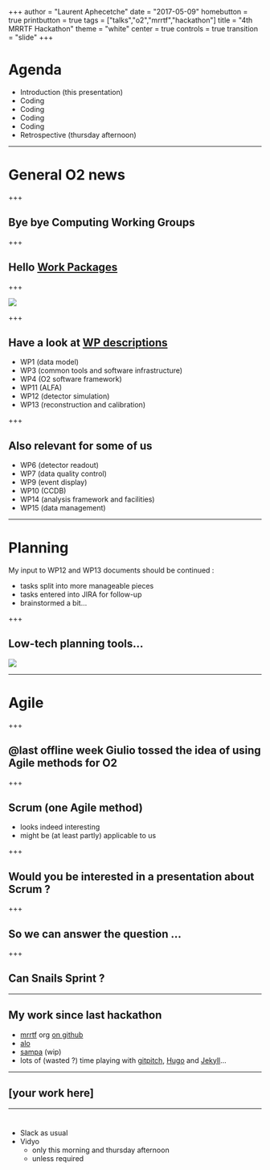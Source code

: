 +++
author = "Laurent Aphecetche"
date = "2017-05-09"
homebutton = true
printbutton = true
tags = ["talks","o2","mrrtf","hackathon"]
title = "4th MRRTF Hackathon"
theme = "white"
center = true
controls = true
transition = "slide"
+++

# Agenda

- Introduction (this presentation)
- Coding
- Coding
- Coding
- Coding
- Retrospective (thursday afternoon)

---

# General O2 news

+++

## Bye bye Computing Working Groups

+++

## Hello [Work Packages](https://docs.google.com/document/d/1D2U1xr1QNEaRiP3nezYcsrfti0cnBuDmjtHH_BRWFI4)

+++

![](/talk/2017-05-09-mrrtf-hackathon/O2-WPs-v3.5.png)

+++

## Have a look at [WP descriptions](https://docs.google.com/document/d/1D2U1xr1QNEaRiP3nezYcsrfti0cnBuDmjtHH_BRWFI4)
- WP1 (data model) 
- WP3 (common tools and software infrastructure)
- WP4 (O2 software framework)
- WP11 (ALFA)
- WP12 (detector simulation) 
- WP13 (reconstruction and calibration)

+++

## Also relevant for some of us

- WP6 (detector readout)
- WP7 (data quality control)
- WP9 (event display)
- WP10 (CCDB)
- WP14 (analysis framework and facilities)
- WP15 (data management)

---

# Planning

My input to WP12 and WP13 documents should be continued :

- tasks split into more manageable pieces
- tasks entered into JIRA for follow-up
- brainstormed a bit...

+++

## Low-tech planning tools...

![](/talk/2017-05-09-mrrtf-hackathon/agile-planning.png)

---

# Agile

+++

## @last offline week Giulio tossed the idea of using Agile methods for O2

+++

## Scrum (one Agile method) 

- looks indeed interesting
- might be (at least partly) applicable to us

+++

## Would you be interested in a presentation about Scrum ?

+++

## So we can answer the question ...

+++

## Can Snails Sprint ?

---

## My work since last hackathon

- [mrrtf](https://mrrtf.github.io) org [on github](https://github.com/mrrtf)
- [alo](https://gitpitch.com/mrrtf/alo)
- [sampa](https://github.com/mrrtf/sampa) (wip)
- lots of (wasted ?) time playing with [gitpitch](https://gitpitch.com), [Hugo](https://gohugo.io) and
    [Jekyll](https://jekyllrb.com)...

---

## [your work here]

---

# <i class="fa fa-comments-o" aria-hidden="true"></i>

- Slack as usual
- Vidyo 
    - only this morning and thursday afternoon
    - unless required
